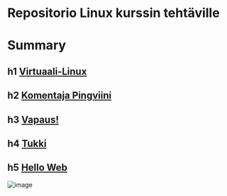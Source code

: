 # Repositorio Linux kurssin tehtäville

# Summary

## h1 [Virtuaali-Linux](https://github.com/divrrv/pingviini/blob/main/h1.md)

## h2 [Komentaja Pingviini](https://github.com/divrrv/pingviini/blob/main/h2.md)

## h3 [Vapaus!](https://github.com/divrrv/pingviini/blob/main/h3.md)

## h4 [Tukki](https://github.com/divrrv/pingviini/blob/main/h4.md)

## h5 [Hello Web](https://github.com/divrrv/pingviini/blob/main/h5.md)

![image](https://user-images.githubusercontent.com/112497215/215332551-20b55b58-1919-4b20-8b8f-ace8a7e38e11.png)
